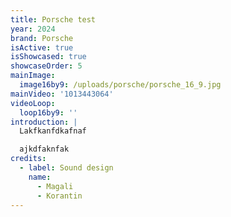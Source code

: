```yaml
---
title: Porsche test
year: 2024
brand: Porsche
isActive: true
isShowcased: true
showcaseOrder: 5
mainImage:
  image16by9: /uploads/porsche/porsche_16_9.jpg
mainVideo: '1013443064'
videoLoop:
  loop16by9: ''
introduction: |
  Lakfkanfdkafnaf

  ajkdfaknfak
credits:
  - label: Sound design
    name:
      - Magali
      - Korantin
---
```


